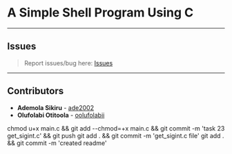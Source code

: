 # A Simple Shell Program Using C

---

## Issues

> Report issues/bug here: [Issues](https://github.com/oolufolabii/simple_shell/issues)

---

## Contributors

+ **Ademola Sikiru** - [ade2002](https://github.com/Ade2002/)
+ **Olufolabi Otitoola** - [oolufolabii](github.com/oolufolabii/)


chmod u+x main.c && git add --chmod=+x main.c && git commit -m 'task 23 get_sigint.c' && git push
git add .  && git commit -m 'get_sigint.c file'
git add . && git commit -m 'created readme'
